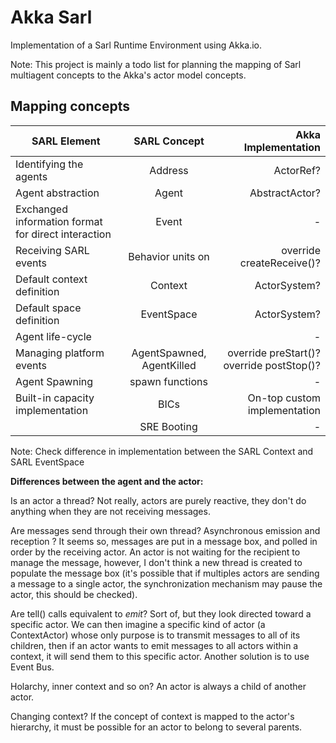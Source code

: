 # Akka Sarl

Implementation of a Sarl Runtime Environment using Akka.io.

Note: This project is mainly a todo list for planning the mapping of Sarl multiagent concepts to the
Akka's actor model concepts.

## Mapping concepts

| SARL Element | SARL Concept | Akka Implementation |
|----------|:-------------:|------:|
| Identifying the agents | Address | ActorRef? |
| Agent abstraction | Agent | AbstractActor? |
| Exchanged information format for direct interaction | Event | - |
| Receiving SARL events | Behavior units on | override createReceive()? |
| Default context definition | Context | ActorSystem? |
| Default space definition | EventSpace | ActorSystem? |
| Agent life-cycle |  | - |
| Managing platform events | AgentSpawned, AgentKilled | override preStart()? override postStop()? |
| Agent Spawning | spawn functions | - |
| Built-in capacity implementation | BICs | On-top custom implementation |
| | SRE Booting | - |

Note: Check difference in implementation between the SARL Context and SARL EventSpace

**Differences between the agent and the actor:**

Is an actor a thread? Not really, actors are purely reactive, they don't do anything when they are not receiving messages.

Are messages send through their own thread? Asynchronous emission and reception ? It seems so, messages are put in a
message box, and polled in order by the receiving actor. An actor is not waiting for the recipient to manage the
message, however, I don't think a new thread is created to populate the message box (it's possible that if
multiples actors are sending a message to a single actor, the synchronization mechanism may pause the actor, this should
be checked).

Are tell() calls equivalent to _emit_? Sort of, but they look directed toward a specific actor.
We can then imagine a specific kind of actor (a ContextActor) whose only purpose is to transmit
messages to all of its children, then if an actor wants to emit messages to all actors within a context,
it will send them to this specific actor. Another solution is to use Event Bus.

Holarchy, inner context and so on? An actor is always a child of another actor.

Changing context? If the concept of context is mapped to the actor's hierarchy, it must be possible
for an actor to belong to several parents.